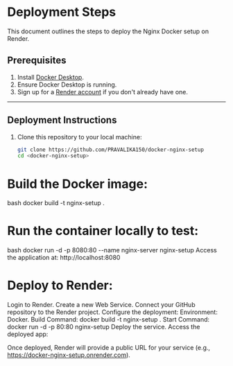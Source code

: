 # Deployment Steps

This document outlines the steps to deploy the Nginx Docker setup on Render.

## Prerequisites

1. Install [Docker Desktop](https://www.docker.com/products/docker-desktop).
2. Ensure Docker Desktop is running.
3. Sign up for a [Render account](https://render.com/) if you don't already have one.

---

## Deployment Instructions

1. Clone this repository to your local machine:
   ```bash
   git clone https://github.com/PRAVALIKA150/docker-nginx-setup
   cd <docker-nginx-setup>
# Build the Docker image:

bash
docker build -t nginx-setup .

# Run the container locally to test:

bash
docker run -d -p 8080:80 --name nginx-server nginx-setup
Access the application at: http://localhost:8080

# Deploy to Render:

Login to Render.
Create a new Web Service.
Connect your GitHub repository to the Render project.
Configure the deployment:
Environment: Docker.
Build Command: docker build -t nginx-setup .
Start Command: docker run -d -p 80:80 nginx-setup
Deploy the service.
Access the deployed app:

Once deployed, Render will provide a public URL for your service (e.g., https://docker-nginx-setup.onrender.com).
